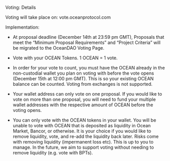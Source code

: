 Voting: Details

Voting will take place on: vote.oceanprotocol.com

Implementation:

- At proposal deadline (December 14th at 23:59 pm GMT), Proposals that meet the “Minimum Proposal Requirements” and “Project Criteria” will be migrated to the OceanDAO Voting Page.

- Vote with your OCEAN Tokens. 1 OCEAN = 1 vote.

- In order for your vote to count, you must have the OCEAN already in the non-custodial wallet you plan on voting with before the vote opens (December 15th at 12:00 pm GMT). This is so your existing OCEAN balance can be counted. Voting from exchanges is not supported.

- Your wallet address can only vote on one proposal. If you would like to vote on more than one proposal, you will need to fund your multiple wallet addresses with the respective amount of OCEAN before the voting opens.

- You can only vote with the OCEAN tokens in your wallet. You will be unable to vote with OCEAN that is deposited as liquidity in Ocean Market, Bancor, or otherwise. It is your choice if you would like to remove liquidity, vote, and re-add the liquidity back later. Risks come with removing liquidity (impermanent loss etc). This is up to you to manage. In the future, we aim to support voting without needing to remove liquidity (e.g. vote with BPTs).
